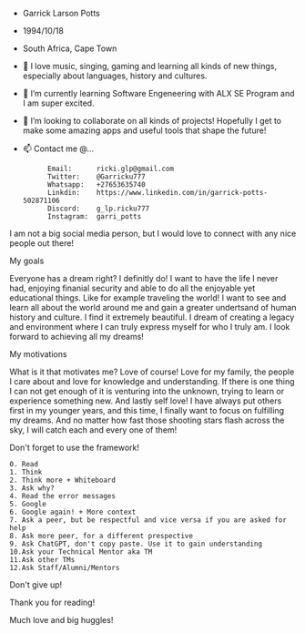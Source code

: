 - Garrick Larson Potts
- 1994/10/18
- South Africa, Cape Town

- 👀 I love music, singing, gaming and learning all kinds of new things, especially about languages, history and cultures.
- 🌱 I’m currently learning Software Engeneering with ALX SE Program and I am super excited.
- 💞️ I’m looking to collaborate on all kinds of projects! Hopefully I get to make some amazing apps and useful tools that shape the future!
- 📫 Contact me @...

            Email:      ricki.glp@gmail.com
            Twitter:    @Garricku777
            Whatsapp:   +27653635740
            Linkdin:    https://www.linkedin.com/in/garrick-potts-502871106
            Discord:    g_lp.ricku777
            Instagram:  garri_potts

I am not a big social media person, but I would love to connect with any nice people out there!

My goals

Everyone has a dream right? I definitly do! I want to have the life I never had, enjoying finanial security and able to do all the enjoyable yet
educational things. Like for example traveling the world!
I want to see and learn all about the world around me and gain a greater undertsand of human history and culture. I find it extremely beautiful. 
I dream of creating a legacy and environment where I can truly express myself for who I truly am. I look forward to achieving all my dreams!

My motivations

What is it that motivates me? Love of course!
Love for my family, the people I care about and love for knowledge and understanding.
If there is one thing I can not get enough of it is venturing into the unknown, trying to learn or experience something new.
And lastly self love! I have always put others first in my younger years, and this time, I finally want to focus on fulfilling my dreams.
And no matter how fast those shooting stars flash across the sky, I will catch each and every one of them!

Don't forget to use the framework!

    0. Read
    1. Think
    2. Think more + Whiteboard
    3. Ask why?
    4. Read the error messages
    5. Google
    6. Google again! + More context
    7. Ask a peer, but be respectful and vice versa if you are asked for help
    8. Ask more peer, for a different prespective
    9. Ask ChatGPT, don't copy paste. Use it to gain understanding
    10.Ask your Technical Mentor aka TM
    11.Ask other TMs
    12.Ask Staff/Alumni/Mentors

Don't give up!

Thank you for reading!

Much love and big huggles!
<!---
Garricku/Garricku is a ✨ special ✨ repository because its `README.md` (this file) appears on your GitHub profile.
You can click the Preview link to take a look at your changes.
--->
